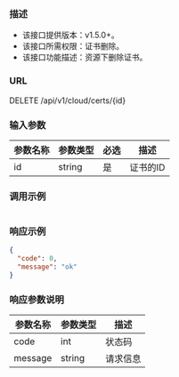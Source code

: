 ### 描述

- 该接口提供版本：v1.5.0+。
- 该接口所需权限：证书删除。
- 该接口功能描述：资源下删除证书。

### URL

DELETE /api/v1/cloud/certs/{id}

### 输入参数

| 参数名称   | 参数类型 | 必选  | 描述     |
|-----------|--------|-------|---------|
| id        | string | 是    | 证书的ID |

### 调用示例

```json
```

### 响应示例

```json
{
  "code": 0,
  "message": "ok"
}
```

### 响应参数说明

| 参数名称  | 参数类型 | 描述    |
|---------|---------|---------|
| code    | int     | 状态码   |
| message | string  | 请求信息 |